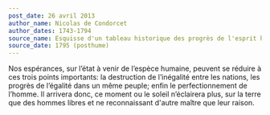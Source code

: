 ```yaml
---
post_date: 26 avril 2013
author_name: Nicolas de Condorcet
author_dates: 1743-1794
source_name: Esquisse d'un tableau historique des progrès de l'esprit humain
source_date: 1795 (posthume)
---
```


Nos espérances, sur l’état à venir de l’espèce humaine, peuvent se réduire à ces trois points importants: la destruction de l’inégalité entre les nations, les progrès de l’égalité dans un même peuple; enfin le perfectionnement de l’homme. Il arrivera donc, ce moment ou le soleil n’éclairera plus, sur la terre que des hommes libres et ne reconnaissant d'autre maître que leur raison.
